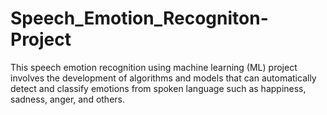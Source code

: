 # Speech_Emotion_Recogniton-Project
This speech emotion recognition using machine learning (ML) project involves the development of algorithms and models that can automatically detect and classify emotions from spoken language such as happiness, sadness, anger, and others.
